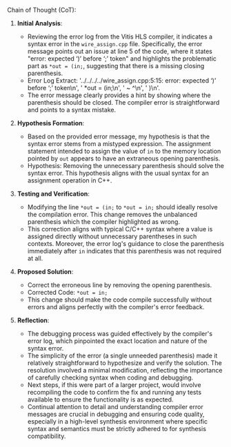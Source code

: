 Chain of Thought (CoT):
1. **Initial Analysis**:
   - Reviewing the error log from the Vitis HLS compiler, it indicates a syntax error in the `wire_assign.cpp` file. Specifically, the error message points out an issue at line 5 of the code, where it states "error: expected ‘)’ before ‘;’ token" and highlights the problematic part as `*out = (in;`, suggesting that there is a missing closing parenthesis.
   - Error Log Extract: '../../../../wire_assign.cpp:5:15: error: expected ‘)’ before ‘;’ token\n', ' *out = (in;\n', ' ~ ^\n', ' )\n'.
   - The error message clearly provides a hint by showing where the parenthesis should be closed. The compiler error is straightforward and points to a syntax mistake.

2. **Hypothesis Formation**:
   - Based on the provided error message, my hypothesis is that the syntax error stems from a mistyped expression. The assignment statement intended to assign the value of `in` to the memory location pointed by `out` appears to have an extraneous opening parenthesis.
   - Hypothesis: Removing the unnecessary parenthesis should solve the syntax error. This hypothesis aligns with the usual syntax for an assignment operation in C++.

3. **Testing and Verification**:
   - Modifying the line `*out = (in;` to `*out = in;` should ideally resolve the compilation error. This change removes the unbalanced parenthesis which the compiler highlighted as wrong.
   - This correction aligns with typical C/C++ syntax where a value is assigned directly without unnecessary parentheses in such contexts. Moreover, the error log's guidance to close the parenthesis immediately after `in` indicates that this parenthesis was not required at all.

4. **Proposed Solution**:
   - Correct the erroneous line by removing the opening parenthesis.
   - Corrected Code: `*out = in;`
   - This change should make the code compile successfully without errors and aligns perfectly with the compiler's error feedback.

5. **Reflection**:
   - The debugging process was guided effectively by the compiler's error log, which pinpointed the exact location and nature of the syntax error.
   - The simplicity of the error (a single unneeded parenthesis) made it relatively straightforward to hypothesize and verify the solution. The resolution involved a minimal modification, reflecting the importance of carefully checking syntax when coding and debugging.
   - Next steps, if this were part of a larger project, would involve recompiling the code to confirm the fix and running any tests available to ensure the functionality is as expected.
   - Continual attention to detail and understanding compiler error messages are crucial in debugging and ensuring code quality, especially in a high-level synthesis environment where specific syntax and semantics must be strictly adhered to for synthesis compatibility.